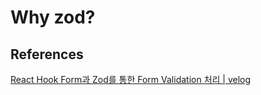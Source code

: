 # Why zod?

## References

[React Hook Form과 Zod를 통한 Form Validation 처리 | velog](https://velog.io/@ckstn0777/React-Hook-Form%EA%B3%BC-Zod%EB%A5%BC-%ED%86%B5%ED%95%9C-Form-Validation-%EC%B2%98%EB%A6%AC)<br>
